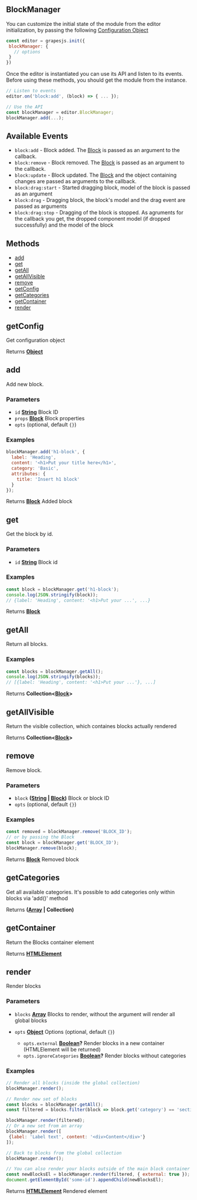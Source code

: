 <!-- Generated by documentation.js. Update this documentation by updating the source code. -->

## BlockManager

You can customize the initial state of the module from the editor initialization, by passing the following [Configuration Object][1]

```js
const editor = grapesjs.init({
 blockManager: {
   // options
 }
})
```

Once the editor is instantiated you can use its API and listen to its events. Before using these methods, you should get the module from the instance.

```js
// Listen to events
editor.on('block:add', (block) => { ... });

// Use the API
const blockManager = editor.BlockManager;
blockManager.add(...);
```

## Available Events

*   `block:add` - Block added. The [Block] is passed as an argument to the callback.
*   `block:remove` - Block removed. The [Block] is passed as an argument to the callback.
*   `block:update` - Block updated. The [Block] and the object containing changes are passed as arguments to the callback.
*   `block:drag:start` - Started dragging block, model of the block is passed as an argument
*   `block:drag` - Dragging block, the block's model and the drag event are passed as arguments
*   `block:drag:stop` - Dragging of the block is stopped. As agruments for the callback you get, the dropped component model (if dropped successfully) and the model of the block

## Methods

*   [add][2]
*   [get][3]
*   [getAll][4]
*   [getAllVisible][5]
*   [remove][6]
*   [getConfig][7]
*   [getCategories][8]
*   [getContainer][9]
*   [render][10]

[Block]: block.html

## getConfig

Get configuration object

Returns **[Object][11]** 

## add

Add new block.

### Parameters

*   `id` **[String][12]** Block ID
*   `props` **[Block]** Block properties
*   `opts`   (optional, default `{}`)

### Examples

```javascript
blockManager.add('h1-block', {
  label: 'Heading',
  content: '<h1>Put your title here</h1>',
  category: 'Basic',
  attributes: {
    title: 'Insert h1 block'
  }
});
```

Returns **[Block]** Added block

## get

Get the block by id.

### Parameters

*   `id` **[String][12]** Block id

### Examples

```javascript
const block = blockManager.get('h1-block');
console.log(JSON.stringify(block));
// {label: 'Heading', content: '<h1>Put your ...', ...}
```

Returns **[Block]** 

## getAll

Return all blocks.

### Examples

```javascript
const blocks = blockManager.getAll();
console.log(JSON.stringify(blocks));
// [{label: 'Heading', content: '<h1>Put your ...'}, ...]
```

Returns **Collection<[Block]>** 

## getAllVisible

Return the visible collection, which containes blocks actually rendered

Returns **Collection<[Block]>** 

## remove

Remove block.

### Parameters

*   `block` **([String][12] | [Block])** Block or block ID
*   `opts`   (optional, default `{}`)

### Examples

```javascript
const removed = blockManager.remove('BLOCK_ID');
// or by passing the Block
const block = blockManager.get('BLOCK_ID');
blockManager.remove(block);
```

Returns **[Block]** Removed block

## getCategories

Get all available categories.
It's possible to add categories only within blocks via 'add()' method

Returns **([Array][13] | Collection)** 

## getContainer

Return the Blocks container element

Returns **[HTMLElement][14]** 

## render

Render blocks

### Parameters

*   `blocks` **[Array][13]** Blocks to render, without the argument will render all global blocks
*   `opts` **[Object][11]** Options (optional, default `{}`)

    *   `opts.external` **[Boolean][15]?** Render blocks in a new container (HTMLElement will be returned)
    *   `opts.ignoreCategories` **[Boolean][15]?** Render blocks without categories

### Examples

```javascript
// Render all blocks (inside the global collection)
blockManager.render();

// Render new set of blocks
const blocks = blockManager.getAll();
const filtered = blocks.filter(block => block.get('category') == 'sections')

blockManager.render(filtered);
// Or a new set from an array
blockManager.render([
 {label: 'Label text', content: '<div>Content</div>'}
]);

// Back to blocks from the global collection
blockManager.render();

// You can also render your blocks outside of the main block container
const newBlocksEl = blockManager.render(filtered, { external: true });
document.getElementById('some-id').appendChild(newBlocksEl);
```

Returns **[HTMLElement][14]** Rendered element

[1]: https://github.com/artf/grapesjs/blob/master/src/block_manager/config/config.js

[2]: #add

[3]: #get

[4]: #getall

[5]: #getallvisible

[6]: #remove

[7]: #getconfig

[8]: #getcategories

[9]: #getcontainer

[10]: #render

[11]: https://developer.mozilla.org/docs/Web/JavaScript/Reference/Global_Objects/Object

[12]: https://developer.mozilla.org/docs/Web/JavaScript/Reference/Global_Objects/String

[13]: https://developer.mozilla.org/docs/Web/JavaScript/Reference/Global_Objects/Array

[14]: https://developer.mozilla.org/docs/Web/HTML/Element

[15]: https://developer.mozilla.org/docs/Web/JavaScript/Reference/Global_Objects/Boolean
